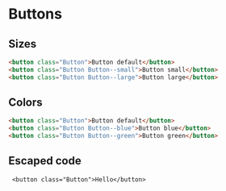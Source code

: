 # Buttons

## Sizes

```html
<button class="Button">Button default</button>
<button class="Button Button--small">Button small</button>
<button class="Button Button--large">Button large</button>
```

## Colors

```html
<button class="Button">Button default</button>
<button class="Button Button--blue">Button blue</button>
<button class="Button Button--green">Button green</button>
```

## Escaped code

```esc
 <button class="Button">Hello</button>
```
